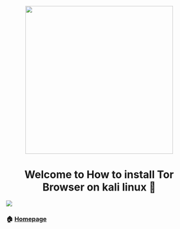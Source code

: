 <p align="center"><img src="https://www.pandasecurity.com/en/mediacenter/src/uploads/2019/10/tor-header-blog.gif" hight='400' width= '400' align='center'/>
  
<h1 align="center">Welcome to How to install Tor Browser on kali linux 👋</h1>
<p>
  <img src="https://img.shields.io/badge/version-0.1-blue.svg?cacheSeconds=2592000" />
</p>


### 🏠 [Homepage](https://github.com/AnandKatariya?tab=repositories)
